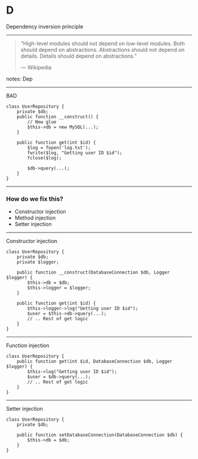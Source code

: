# D
Dependency inversion principle

-------------

> “High-level modules should not depend on low-level modules. Both should 
> depend on abstractions. Abstractions should not depend on 
> details. Details should depend on abstractions.”
>
> — Wikipedia

notes: Dep


----

BAD
```
class UserRepository {
    private $db;
    public function __construct() {
        // New glue
        $this->db = new MySQL(...);
    }

    public function get(int $id) {
        $log = fopen('log.txt');
        fwrite($log, "Getting user ID $id");
        fclose($log);
        
        $db->query(...);
    }
}
```

----

### How do we fix this?

- Constructor injection
- Method injection
- Setter injection

----

Constructor injection
```
class UserRepository {
    private $db;
    private $logger;

    public function __construct(DatabaseConnection $db, Logger $logger) {
        $this->db = $db;
        $this->logger = $logger;
    }

    public function get(int $id) {
        $this->logger->log("Getting user ID $id");
        $user = $this->db->query(...);
        // .. Rest of get logic
    }
}
```

----

Function injection
```
class UserRepository {
    public function get(int $id, DatabaseConnection $db, Logger $logger) {
        $this->log("Getting user ID $id");
        $user = $db->query(...);
        // .. Rest of get logic
    }
}
```

----

Setter injection
```
class UserRepository {
    private $db;

    public function setDatabaseConnection(DatabaseConnection $db) {
        $this->db = $db;
    }
}
```
